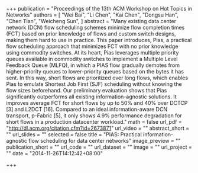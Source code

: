 +++
publication = "Proceedings of the 13th ACM Workshop on Hot Topics in Networks"
authors = [
  "Wei Bai", "Li Chen", "Kai Chen", "Dongsu Han", "Chen Tian", "Weicheng Sun",
]
abstract = "Many existing data center network (DCN) flow scheduling schemes minimize flow completion times (FCT) based on prior knowledge of flows and custom switch designs, making them hard to use in practice. This paper introduces, Pias, a practical flow scheduling approach that minimizes FCT with no prior knowledge using commodity switches. At its heart, Pias leverages multiple priority queues available in commodity switches to implement a Multiple Level Feedback Queue (MLFQ), in which a PIAS flow gradually demotes from higher-priority queues to lower-priority queues based on the bytes it has sent. In this way, short flows are prioritized over long flows, which enables Pias to emulate Shortest Job First (SJF) scheduling without knowing the flow sizes beforehand. Our preliminary evaluation shows that Pias significantly outperforms all existing information-agnostic solutions. It improves average FCT for short flows by up to 50% and 40% over DCTCP [3] and L2DCT [16]. Compared to an ideal information-aware DCN transport, p-Fabric [5], it only shows 4.9% performance degradation for short flows in a production datacenter workload."
math = false
url_pdf = "http://dl.acm.org/citation.cfm?id=2673871"
url_video = ""
abstract_short = ""
url_slides = ""
selected = false
title = "PIAS: Practical information-agnostic flow scheduling for data center networks"
image_preview = ""
publication_short = ""
url_code = ""
url_dataset = ""
image = ""
url_project = ""
date = "2014-11-26T14:12:42+08:00"

+++
